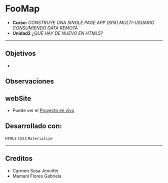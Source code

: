﻿# **FooMap**
* **Curso:** _CONSTRUYE UNA SINGLE PAGE APP (SPA) MULTI-USUARIO CONSUMIENDO DATA REMOTA_
* **Unidad2** _¿QUÉ HAY DE NUEVO EN HTML5?_

***
## Objetivos

-

## Observaciones


## webSite
* Puede ver el [Proyecto en vivo](https://jennifercarmen.github.io//)

## Desarrollado con:

`HTML5` `CSS3` `Materialize`

***

## Creditos
* Carmen Sosa Jennifer
* Mamaní Flores Gabriela
